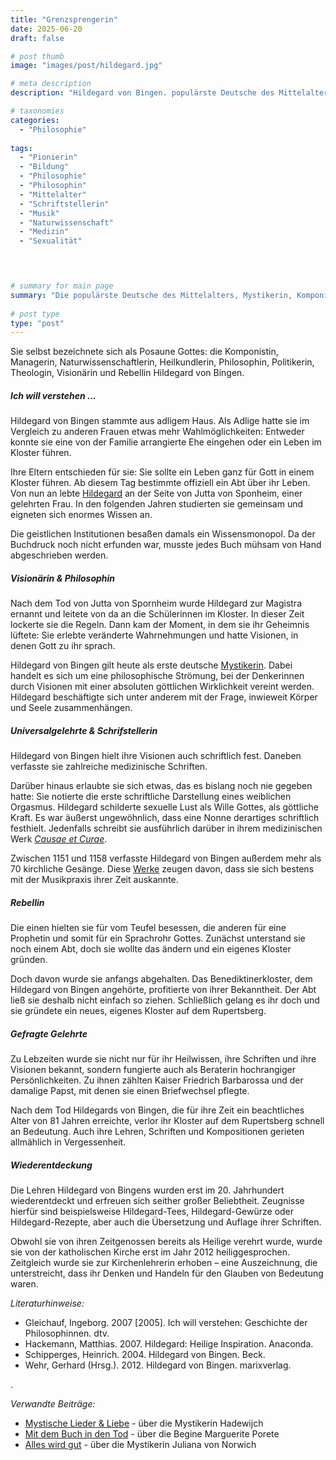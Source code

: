 ```yaml
---
title: "Grenzsprengerin"
date: 2025-06-20
draft: false

# post thumb
image: "images/post/hildegard.jpg"

# meta description
description: "Hildegard von Bingen. populärste Deutsche des Mittelalters. Komponistin, Managerin, Naturwissenschaftlerin, Mystikerin, Philosophin, Politikerin, Theologin und Visionärin. eine Frau, die Grenzen sprengte. Klostergründung. Frau und Macht. Philosophie. Mystik. philosophische Strömung. Mittelalter Frau. Adlige. Erste Beschreibung weiblicher Orgasmus. Causae et Curae."

# taxonomies
categories:
  - "Philosophie"
  
tags:
  - "Pionierin"
  - "Bildung"
  - "Philosophie"
  - "Philosophin"
  - "Mittelalter"
  - "Schriftstellerin"
  - "Musik"
  - "Naturwissenschaft"
  - "Medizin"
  - "Sexualität"
  



# summary for main page
summary: "Die populärste Deutsche des Mittelalters, Mystikerin, Komponistin, Managerin, Universalgelehrte und Visionärin: Hildegard von Bingen (1098-1179), eine Frau, die Grenzen sprengte." 
  
# post type
type: "post"
---
```


Sie selbst bezeichnete sich als Posaune Gottes: die Komponistin, Managerin, Naturwissenschaftlerin, Heilkundlerin, Philosophin, Politikerin, Theologin, Visionärin und Rebellin Hildegard von Bingen.

##### Ich will verstehen ...

Hildegard von Bingen stammte aus adligem Haus. Als Adlige hatte sie im Vergleich zu anderen Frauen etwas mehr Wahlmöglichkeiten: Entweder konnte sie eine von der Familie arrangierte Ehe eingehen oder ein Leben im Kloster führen.

Ihre Eltern entschieden für sie: Sie sollte ein Leben ganz für Gott in einem Kloster führen. Ab diesem Tag bestimmte offiziell ein Abt über ihr Leben. Von nun an lebte [Hildegard](https://www.zdf.de/video/dokus/die-deutschen-140/hildegard-von-bingen-und-die-macht-der-frauen-100) an der Seite von Jutta von Sponheim, einer gelehrten Frau. In den folgenden Jahren studierten sie gemeinsam und eigneten sich enormes Wissen an.

Die geistlichen Institutionen besaßen damals ein Wissensmonopol. Da der Buchdruck noch nicht erfunden war, musste jedes Buch mühsam von Hand abgeschrieben werden.

##### Visionärin & Philosophin

Nach dem Tod von Jutta von Spornheim wurde Hildegard zur Magistra ernannt und leitete von da an die Schülerinnen im Kloster. In dieser Zeit lockerte sie die Regeln. Dann kam der Moment, in dem sie ihr Geheimnis lüftete: Sie erlebte veränderte Wahrnehmungen und hatte Visionen, in denen Gott zu ihr sprach.

Hildegard von Bingen gilt heute als erste deutsche [Mystikerin](https://www.philomag.de/artikel/was-ist-mystik). Dabei handelt es sich um eine philosophische Strömung, bei der Denkerinnen durch Visionen mit einer absoluten göttlichen Wirklichkeit vereint werden. Hildegard beschäftigte sich unter anderem mit der Frage, inwieweit Körper und Seele zusammenhängen. 

##### Universalgelehrte & Schrifstellerin

Hildegard von Bingen hielt ihre Visionen auch schriftlich fest. Daneben verfasste sie zahlreiche medizinische Schriften.

Darüber hinaus erlaubte sie sich etwas, das es bislang noch nie gegeben hatte: Sie notierte die erste schriftliche Darstellung eines weiblichen Orgasmus. Hildegard schilderte sexuelle Lust als Wille Gottes, als göttliche Kraft. Es war äußerst ungewöhnlich, dass eine Nonne derartiges schriftlich festhielt. Jedenfalls schreibt sie ausführlich darüber in ihrem medizinischen Werk [*Causae et Curae*](https://wellcomecollection.org/works/pm5vpkb7).

Zwischen 1151 und 1158 verfasste Hildegard von Bingen außerdem mehr als 70 kirchliche Gesänge. Diese [Werke](https://www.br-klassik.de/themen/klassik-entdecken/alte-musik/stichwort-hildegard-von-bingen-100.html) zeugen davon, dass sie sich bestens mit der Musikpraxis ihrer Zeit auskannte.

##### Rebellin

Die einen hielten sie für vom Teufel besessen, die anderen für eine Prophetin und somit für ein Sprachrohr Gottes. Zunächst unterstand sie noch einem Abt, doch sie wollte das ändern und ein eigenes Kloster gründen. 

Doch davon wurde sie anfangs abgehalten. Das Benediktinerkloster, dem Hildegard von Bingen angehörte, profitierte von ihrer Bekanntheit. Der Abt ließ sie deshalb nicht einfach so ziehen. Schließlich gelang es ihr doch und sie gründete ein neues, eigenes Kloster auf dem Rupertsberg.

##### Gefragte Gelehrte

Zu Lebzeiten wurde sie nicht nur für ihr Heilwissen, ihre Schriften und ihre Visionen bekannt, sondern fungierte auch als Beraterin hochrangiger Persönlichkeiten. Zu ihnen zählten Kaiser Friedrich Barbarossa und der damalige Papst, mit denen sie einen Briefwechsel pflegte. 

Nach dem Tod Hildegards von Bingen, die für ihre Zeit ein beachtliches Alter von 81 Jahren erreichte, verlor ihr Kloster auf dem Rupertsberg schnell an Bedeutung. Auch ihre Lehren, Schriften und Kompositionen gerieten allmählich in Vergessenheit.

##### Wiederentdeckung

Die Lehren Hildegard von Bingens wurden erst im 20. Jahrhundert wiederentdeckt und erfreuen sich seither großer Beliebtheit. Zeugnisse hierfür sind beispielsweise Hildegard-Tees, Hildegard-Gewürze oder Hildegard-Rezepte, aber auch die Übersetzung und Auflage ihrer Schriften.

Obwohl sie von ihren Zeitgenossen bereits als Heilige verehrt wurde, wurde sie von der katholischen Kirche erst im Jahr 2012 heiliggesprochen. Zeitgleich wurde sie zur Kirchenlehrerin erhoben – eine Auszeichnung, die unterstreicht, dass ihr Denken und Handeln für den Glauben von Bedeutung waren.




*Literaturhinweise:*
- Gleichauf, Ingeborg. 2007 [2005]. Ich will verstehen: Geschichte der Philosophinnen. dtv.
- Hackemann, Matthias. 2007. Hildegard: Heilige Inspiration. Anaconda.
- Schipperges, Heinrich. 2004. Hildegard von Bingen. Beck.
- Wehr, Gerhard (Hrsg.). 2012. Hildegard von Bingen. marixverlag.








.



*Verwandte Beiträge:*
- [Mystische Lieder & Liebe](https://www.erinnermich.eu/blog/hadewijch/) - über die Mystikerin Hadewijch
- [Mit dem Buch in den Tod](https://www.erinnermich.eu/blog/porete/) - über die Begine Marguerite Porete
- [Alles wird gut](https://www.erinnermich.eu/blog/juliana/) - über die Mystikerin Juliana von Norwich
